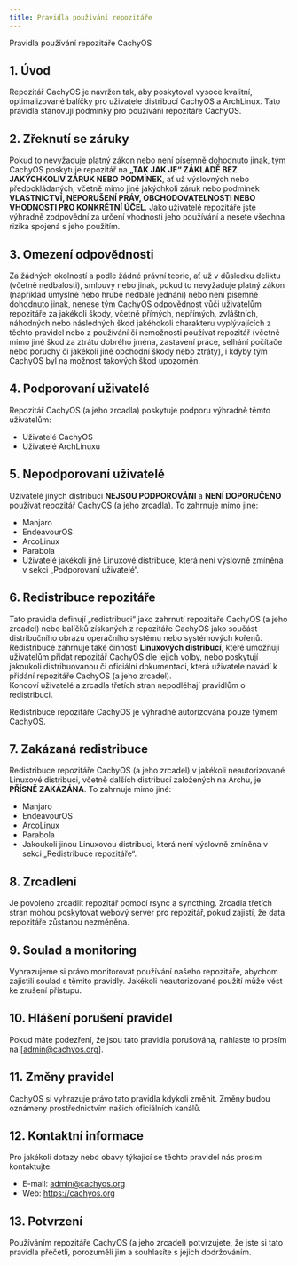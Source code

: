 ```yaml
---
title: Pravidla používání repozitáře
---
```


Pravidla používání repozitáře CachyOS

## 1. Úvod

Repozitář CachyOS je navržen tak, aby poskytoval vysoce kvalitní, optimalizované balíčky pro uživatele distribucí CachyOS a ArchLinux. Tato pravidla stanovují podmínky pro používání repozitáře CachyOS.

## 2. Zřeknutí se záruky

Pokud to nevyžaduje platný zákon nebo není písemně dohodnuto jinak, tým CachyOS poskytuje repozitář na **„TAK JAK JE“ ZÁKLADĚ BEZ JAKÝCHKOLIV ZÁRUK NEBO PODMÍNEK**, ať už výslovných nebo předpokládaných, včetně mimo jiné jakýchkoli záruk nebo podmínek **VLASTNICTVÍ, NEPORUŠENÍ PRÁV, OBCHODOVATELNOSTI NEBO VHODNOSTI PRO KONKRÉTNÍ ÚČEL**. Jako uživatelé repozitáře jste výhradně zodpovědní za určení vhodnosti jeho používání a nesete všechna rizika spojená s jeho použitím.

## 3. Omezení odpovědnosti

Za žádných okolností a podle žádné právní teorie, ať už v důsledku deliktu (včetně nedbalosti), smlouvy nebo jinak, pokud to nevyžaduje platný zákon (například úmyslné nebo hrubě nedbalé jednání) nebo není písemně dohodnuto jinak, nenese tým CachyOS odpovědnost vůči uživatelům repozitáře za jakékoli škody, včetně přímých, nepřímých, zvláštních, náhodných nebo následných škod jakéhokoli charakteru vyplývajících z těchto pravidel nebo z používání či nemožnosti používat repozitář (včetně mimo jiné škod za ztrátu dobrého jména, zastavení práce, selhání počítače nebo poruchy či jakékoli jiné obchodní škody nebo ztráty), i kdyby tým CachyOS byl na možnost takových škod upozorněn.

## 4. Podporovaní uživatelé

Repozitář CachyOS (a jeho zrcadla) poskytuje podporu výhradně těmto uživatelům:

- Uživatelé CachyOS
- Uživatelé ArchLinuxu

## 5. Nepodporovaní uživatelé

Uživatelé jiných distribucí **NEJSOU PODPOROVÁNI** a **NENÍ DOPORUČENO** používat repozitář CachyOS (a jeho zrcadla). To zahrnuje mimo jiné:

- Manjaro
- EndeavourOS
- ArcoLinux
- Parabola
- Uživatelé jakékoli jiné Linuxové distribuce, která není výslovně zmíněna v sekci „Podporovaní uživatelé“.

## 6. Redistribuce repozitáře

Tato pravidla definují „redistribuci“ jako zahrnutí repozitáře CachyOS (a jeho zrcadel) nebo balíčků získaných z repozitáře CachyOS jako součást distribučního obrazu operačního systému nebo systémových kořenů.  
Redistribuce zahrnuje také činnosti **Linuxových distribucí**, které umožňují uživatelům přidat repozitář CachyOS dle jejich volby, nebo poskytují jakoukoli distribuovanou či oficiální dokumentaci, která uživatele navádí k přidání repozitáře CachyOS (a jeho zrcadel).  
Koncoví uživatelé a zrcadla třetích stran nepodléhají pravidlům o redistribuci.

Redistribuce repozitáře CachyOS je výhradně autorizována pouze týmem CachyOS.

## 7. Zakázaná redistribuce

Redistribuce repozitáře CachyOS (a jeho zrcadel) v jakékoli neautorizované Linuxové distribuci, včetně dalších distribucí založených na Archu, je **PŘÍSNĚ ZAKÁZÁNA**. To zahrnuje mimo jiné:

- Manjaro
- EndeavourOS
- ArcoLinux
- Parabola
- Jakoukoli jinou Linuxovou distribuci, která není výslovně zmíněna v sekci „Redistribuce repozitáře“.

## 8. Zrcadlení

Je povoleno zrcadlit repozitář pomocí rsync a syncthing. Zrcadla třetích stran mohou poskytovat webový server pro repozitář, pokud zajistí, že data repozitáře zůstanou nezměněna.

## 9. Soulad a monitoring

Vyhrazujeme si právo monitorovat používání našeho repozitáře, abychom zajistili soulad s těmito pravidly. Jakékoli neautorizované použití může vést ke zrušení přístupu.

## 10. Hlášení porušení pravidel

Pokud máte podezření, že jsou tato pravidla porušována, nahlaste to prosím na [admin@cachyos.org].

## 11. Změny pravidel

CachyOS si vyhrazuje právo tato pravidla kdykoli změnit. Změny budou oznámeny prostřednictvím našich oficiálních kanálů.

## 12. Kontaktní informace

Pro jakékoli dotazy nebo obavy týkající se těchto pravidel nás prosím kontaktujte:

- E-mail: admin@cachyos.org
- Web: https://cachyos.org

## 13. Potvrzení

Používáním repozitáře CachyOS (a jeho zrcadel) potvrzujete, že jste si tato pravidla přečetli, porozuměli jim a souhlasíte s jejich dodržováním.
